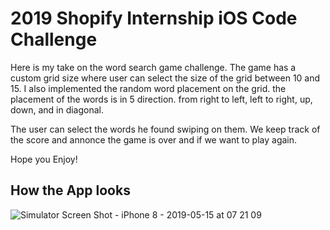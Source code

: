 # 2019 Shopify Internship iOS Code Challenge 

Here is my take on the word search game challenge. The game has a custom grid size where user can select the size of the grid between 10 and 15. I also implemented the random word placement on the grid. the placement of the words is in 5 direction. from right to left, left to right, up, down, and in diagonal.

The user can select the words he found swiping on them. We keep track of the score and annonce the game is over and if we want to play again.

Hope you Enjoy!


## How the App looks 

![Simulator Screen Shot - iPhone 8 - 2019-05-15 at 07 21 09](https://user-images.githubusercontent.com/50662248/57774468-9c670c00-76e8-11e9-8d81-740e85f5defc.png)


